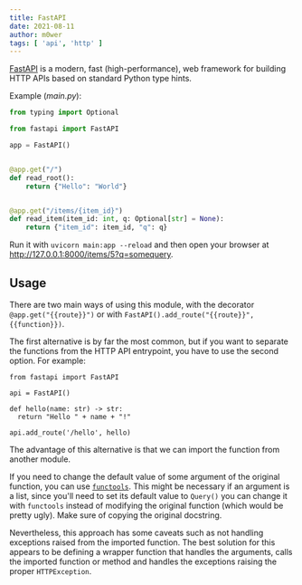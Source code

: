 ```yaml
---
title: FastAPI
date: 2021-08-11
author: m0wer
tags: [ 'api', 'http' ]
---
```


[FastAPI](https://fastapi.tiangolo.com/) is a modern, fast
(high-performance), web framework for building HTTP APIs based on
standard Python type hints.

Example (*main.py*):

```python
from typing import Optional

from fastapi import FastAPI

app = FastAPI()


@app.get("/")
def read_root():
    return {"Hello": "World"}


@app.get("/items/{item_id}")
def read_item(item_id: int, q: Optional[str] = None):
    return {"item_id": item_id, "q": q}
```

Run it with `uvicorn main:app --reload` and then open your browser at
<http://127.0.0.1:8000/items/5?q=somequery>.

## Usage

There are two main ways of using this module, with the decorator
`@app.get("{{route}}")` or with
`FastAPI().add_route("{{route}}", {{function}})`.

The first alternative is by far the most common, but if you want to separate
the functions from the HTTP API entrypoint, you have to use the second option.
For example:

```
from fastapi import FastAPI

api = FastAPI()

def hello(name: str) -> str:
  return "Hello " + name + "!"

api.add_route('/hello', hello)
```

The advantage of this alternative is that we can import the function
from another module.

If you need to change the default value of some argument of the original
function, you can use [`functools`](basics.md#functools). This might be necessary
if an argument is a list, since you'll need to set its default value
to `Query()` you can change it with `functools` instead of modifying
the original function (which would be pretty ugly). Make sure of copying
the original docstring.

Nevertheless, this approach has some caveats such as not handling exceptions
raised from the imported function. The best solution for this appears to be
defining a wrapper function that handles the arguments, calls the imported
function or method and handles the exceptions raising the proper
`HTTPException`.

